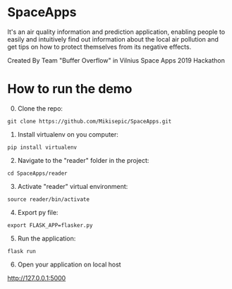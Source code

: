 # SpaceApps

It's an air quality information and prediction application, enabling people to easily and intuitively find out information about the local air pollution and get tips on how to protect themselves from its negative effects.

Created By Team "Buffer Overflow" in Vilnius Space Apps 2019 Hackathon

# How to run the demo

0. Clone the repo:

```git clone https://github.com/Mikisepic/SpaceApps.git```

1. Install virtualenv on you computer:

```pip install virtualenv```

2. Navigate to the "reader" folder in the project:

```cd SpaceApps/reader```

3. Activate "reader" virtual environment:

```source reader/bin/activate```

4. Export py file:

```export FLASK_APP=flasker.py```

5. Run the application:

```flask run```

6. Open your application on local host

http://127.0.0.1:5000

